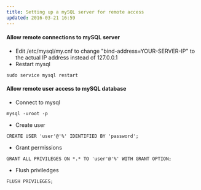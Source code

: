 ```yaml
---
title: Setting up a mySQL server for remote access
updated: 2016-03-21 16:59
---
```


#### Allow remote connections to mySQL server

* Edit /etc/mysql/my.cnf to change "bind-address=YOUR-SERVER-IP" to the actual IP address instead of 127.0.0.1
* Restart mysql

```
sudo service mysql restart
```

#### Allow remote user access to mySQL database

* Connect to mysql

```
mysql -uroot -p
```

* Create user

```
CREATE USER 'user'@'%' IDENTIFIED BY 'password';
```

* Grant permissions
 
```
GRANT ALL PRIVILEGES ON *.* TO 'user'@'%' WITH GRANT OPTION;
```

* Flush priviledges

```
FLUSH PRIVILEGES;
```